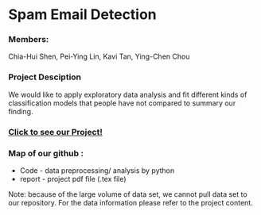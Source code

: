 # Spam Email Detection

### Members:
Chia-Hui Shen, Pei-Ying Lin, Kavi Tan, Ying-Chen Chou

### Project Desciption

We would like to apply exploratory data analysis and fit different kinds of classification models that people have not compared to summary our finding. 

### [Click to see our Project!](report/main.pdf)

### Map of our github : 

- Code - data preprocessing/ analysis by python
- report - project pdf file (.tex file)

Note: because of the large volume of data set, we cannot pull data set to our repository. For the data information please refer to the project content.
